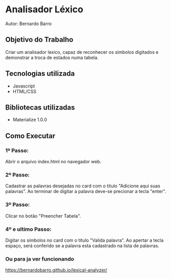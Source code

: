 # Analisador Léxico

Autor: Bernardo Barro

## Objetivo do Trabalho

Criar um analisador lexico, capaz de reconhecer os símbolos digitados e demonstrar a troca de estados numa tabela.

## Tecnologias utilizada

- Javascript
- HTML/CSS

## Bibliotecas utilizadas

- Materialize 1.0.0

## Como Executar

### 1º Passo:
  Abrir o arquivo index.html no navegador web.

### 2º Passo:
  Cadastrar as palavras desejadas no card com o titulo "Adicione aqui suas palavras". Ao terminar de digitar a palavra deve-se precionar a tecla "enter".

### 3º Passo:
  Clicar no botão "Preencher Tabela".

### 4º e ultimo Passo:
 Digitar os simbolos no card com o titulo "Valida palavra". Ao apertar a tecla espaço, será conferido se a palavra esta cadastrado na lista de palavras.
 
### Ou para ja ver funcionando
https://bernardobarro.github.io/lexical-analyzer/ 


